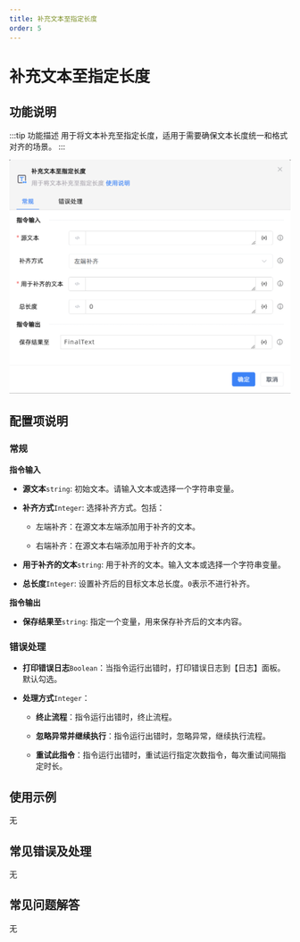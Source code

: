 ```yaml
---
title: 补充文本至指定长度
order: 5
---
```


# 补充文本至指定长度

## 功能说明

:::tip 功能描述
用于将文本补充至指定长度，适用于需要确保文本长度统一和格式对齐的场景。
:::

![补充文本至指定长度](../../../assets/补充文本至指定长度_command.png)

## 配置项说明

### 常规

**指令输入**

- **源文本**`string`: 初始文本。请输入文本或选择一个字符串变量。

- **补齐方式**`Integer`: 选择补齐方式。包括：

    - 左端补齐：在源文本左端添加用于补齐的文本。
    
    - 右端补齐：在源文本右端添加用于补齐的文本。

- **用于补齐的文本**`string`: 用于补齐的文本。输入文本或选择一个字符串变量。

- **总长度**`Integer`: 设置补齐后的目标文本总长度。`0`表示不进行补齐。


**指令输出**

- **保存结果至**`string`: 指定一个变量，用来保存补齐后的文本内容。

### 错误处理

- **打印错误日志**`Boolean`：当指令运行出错时，打印错误日志到【日志】面板。默认勾选。

- **处理方式**`Integer`：

    - **终止流程**：指令运行出错时，终止流程。

    - **忽略异常并继续执行**：指令运行出错时，忽略异常，继续执行流程。

    - **重试此指令**：指令运行出错时，重试运行指定次数指令，每次重试间隔指定时长。

## 使用示例
无

## 常见错误及处理

无

## 常见问题解答

无


